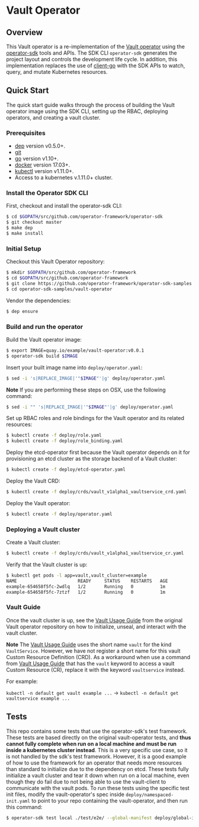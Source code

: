 # Vault Operator

## Overview

This Vault operator is a re-implementation of the [Vault operator][vault_operator] using the [operator-sdk][operator_sdk] tools and APIs. The SDK CLI `operator-sdk` generates the project layout and controls the development life cycle. In addition, this implementation replaces the use of [client-go][client_go] with the SDK APIs to watch, query, and mutate Kubernetes resources.

## Quick Start

The quick start guide walks through the process of building the Vault operator image using the SDK CLI, setting up the RBAC, deploying operators, and creating a vault cluster.

### Prerequisites

- [dep][dep_tool] version v0.5.0+.
- [git][git_tool]
- [go][go_tool] version v1.10+.
- [docker][docker_tool] version 17.03+.
- [kubectl][kubectl_tool] version v1.11.0+.
- Access to a kubernetes v.1.11.0+ cluster.

### Install the Operator SDK CLI

First, checkout and install the operator-sdk CLI:

```sh
$ cd $GOPATH/src/github.com/operator-framework/operator-sdk
$ git checkout master
$ make dep
$ make install
```

### Initial Setup

Checkout this Vault Operator repository:

```sh
$ mkdir $GOPATH/src/github.com/operator-framework
$ cd $GOPATH/src/github.com/operator-framework
$ git clone https://github.com/operator-framework/operator-sdk-samples.git
$ cd operator-sdk-samples/vault-operator
```

Vendor the dependencies:

```sh
$ dep ensure
```

### Build and run the operator

Build the Vault operator image:

```sh
$ export IMAGE=quay.io/example/vault-operator:v0.0.1
$ operator-sdk build $IMAGE
```

Insert your built image name into `deploy/operator.yaml`:

```sh
$ sed -i 's|REPLACE_IMAGE|'"$IMAGE"'|g' deploy/operator.yaml
```

**Note**
If you are performing these steps on OSX, use the following command:
```sh
$ sed -i "" 's|REPLACE_IMAGE|'"$IMAGE"'|g' deploy/operator.yaml
```

Set up RBAC roles and role bindings for the Vault operator and its related resources:

```sh
$ kubectl create -f deploy/role.yaml
$ kubectl create -f deploy/role_binding.yaml
```

Deploy the etcd-operator first because the Vault operator depends on it for provisioning an etcd cluster as the storage backend of a Vault cluster:

```sh
$ kubectl create -f deploy/etcd-operator.yaml
```

Deploy the Vault CRD:

```sh
$ kubectl create -f deploy/crds/vault_v1alpha1_vaultservice_crd.yaml
```

Deploy the Vault operator:

```sh
$ kubectl create -f deploy/operator.yaml
```
### Deploying a Vault cluster

Create a Vault cluster:

```sh
$ kubectl create -f deploy/crds/vault_v1alpha1_vaultservice_cr.yaml
```

Verify that the Vault cluster is up:

```sh
$ kubectl get pods -l app=vault,vault_cluster=example
NAME                       READY     STATUS    RESTARTS   AGE
example-654658f5fc-2wdlq   1/2       Running   0          1m
example-654658f5fc-7ztzf   1/2       Running   0          1m
```

### Vault Guide

Once the vault cluster is up, see the [Vault Usage Guide][guide] from the original Vault operator repository on how to initialize, unseal, and interact with the vault cluster.

**Note** The [Vault Usage Guide][guide] uses the short name `vault` for the kind `VaultService`. However, we have not register a short name for this vault Custom Resource Definition (CRD). As a workaround when use a command from [Vault Usage Guide][guide] that has the `vault` keyword to access a vault Custom Resource (CR), replace it with the keyword `vaultservice` instead.

For example:

`kubectl -n default get vault example ...` -> `kubectl -n default get vaultservice example ...`

## Tests
This repo contains some tests that use the operator-sdk's test framework. These tests are based directly on the original vault-operator
tests, and **thus cannot fully complete when run on a local machine and must be run inside a kubernetes cluster instead**. This is a very
specific use case, so it is not handled by the sdk's test framework. However, it is a good example of how to use the framework for
an operator that needs more resources than standard to initialize due to the dependency on etcd. These tests fully initialize a vault
cluster and tear it down when run on a local machine, even though they do fail due to not being able to use the vault-client to
communicate with the vault pods. To run these tests using the specific test init files, modify the vault-operator's spec inside
`deploy/namespaced-init.yaml` to point to your repo containing the vault-operator, and then run this command:

```sh
$ operator-sdk test local ./test/e2e/ --global-manifest deploy/global-init.yaml --namespaced-manifest deploy/namespaced-init.yaml
```

[vault_operator]:https://github.com/coreos/vault-operator
[operator_sdk]:https://github.com/operator-framework/operator-sdk
[client_go]:https://github.com/kubernetes/client-go
[dep_tool]:https://golang.github.io/dep/docs/installation.html
[git_tool]:https://git-scm.com/downloads
[go_tool]:https://golang.org/dl/
[docker_tool]:https://docs.docker.com/install/
[kubectl_tool]:https://kubernetes.io/docs/tasks/tools/install-kubectl/
[guide]:https://github.com/coreos/vault-operator/blob/master/doc/user/vault.md
